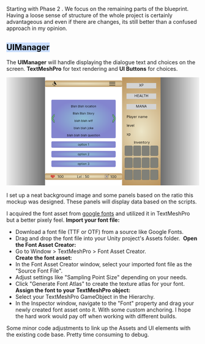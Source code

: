 Starting with Phase 2 . We focus on the remaining parts of the blueprint. 
Having a loose sense of structure of the whole project is certainly advantageous and even if there are changes, its still better than a confused approach in my opinion. 

## <mark style="background: #ADCCFFA6;">UIManager</mark>
The **UIManager** will handle displaying the dialogue text and choices on the screen. **TextMeshPro** for text rendering and **UI Buttons** for choices.


![](Misc/Pasted%20image%2020250226091736.png)

I set up a neat background image and some panels based on the ratio this mockup was designed. These panels will display data based on the scripts. 

I acquired the font asset from [google fonts](https://fonts.google.com/selection?query=pixel+) and utilized it in TextMeshPro but a better pixely feel. 
**Import your font file:**    
- Download a font file (TTF or OTF) from a source like Google Fonts. 
- Drag and drop the font file into your Unity project's Assets folder. 
**Open the Font Asset Creator:**    
- Go to Window > TextMeshPro > Font Asset Creator.     
**Create the font asset:**    
- In the Font Asset Creator window, select your imported font file as the "Source Font File". 
- Adjust settings like "Sampling Point Size" depending on your needs. 
- Click "Generate Font Atlas" to create the texture atlas for your font.     
**Assign the font to your TextMeshPro object:**    
- Select your TextMeshPro GameObject in the Hierarchy. 
- In the Inspector window, navigate to the "Font" property and drag your newly created font asset onto it.
With some custom anchoring. I hope the hard work would pay off when working with different builds. 

Some minor code adjustments to link up the Assets and UI elements with the existing code base. Pretty time consuming to debug. 
